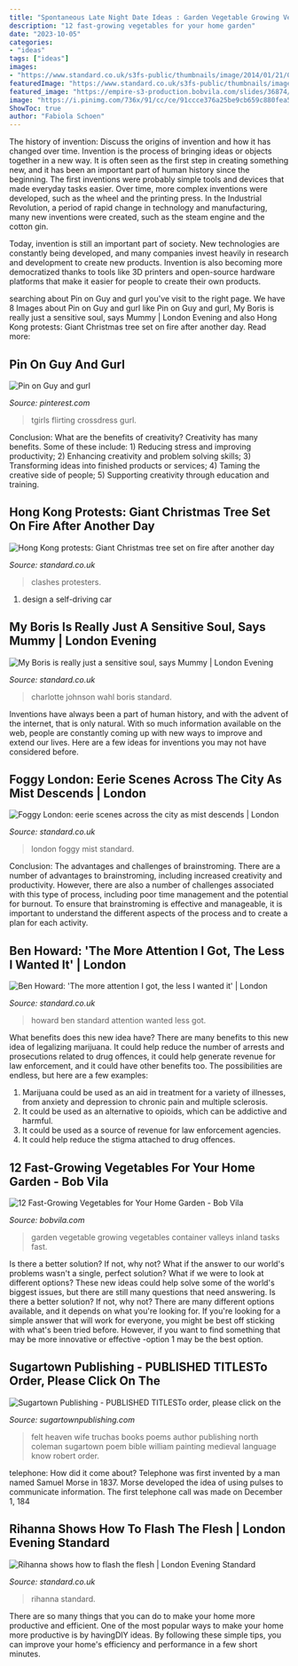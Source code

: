 ```yaml
---
title: "Spontaneous Late Night Date Ideas : Garden Vegetable Growing Vegetables Container Valleys Inland Tasks Fast"
description: "12 fast-growing vegetables for your home garden"
date: "2023-10-05"
categories:
- "ideas"
tags: ["ideas"]
images:
- "https://www.standard.co.uk/s3fs-public/thumbnails/image/2014/01/21/09/londonfog5.jpg"
featuredImage: "https://www.standard.co.uk/s3fs-public/thumbnails/image/2013/07/29/16/Charlotte-Johnson-Wahl.jpg"
featured_image: "https://empire-s3-production.bobvila.com/slides/36874/original/Fast-Growing-Vegetables-for-Your-Garden.jpg?1586885164"
image: "https://i.pinimg.com/736x/91/cc/ce/91ccce376a25be9cb659c880fea54fdd--mature-couples-happy-couples.jpg"
ShowToc: true
author: "Fabiola Schoen"
---
```



The history of invention: Discuss the origins of invention and how it has changed over time.
Invention is the process of bringing ideas or objects together in a new way. It is often seen as the first step in creating something new, and it has been an important part of human history since the beginning.
The first inventions were probably simple tools and devices that made everyday tasks easier. Over time, more complex inventions were developed, such as the wheel and the printing press. In the Industrial Revolution, a period of rapid change in technology and manufacturing, many new inventions were created, such as the steam engine and the cotton gin.

Today, invention is still an important part of society. New technologies are constantly being developed, and many companies invest heavily in research and development to create new products. Invention is also becoming more democratized thanks to tools like 3D printers and open-source hardware platforms that make it easier for people to create their own products.

	

		
searching about Pin on Guy and gurl you've visit to the right page. We have 8 Images about Pin on Guy and gurl like Pin on Guy and gurl, My Boris is really just a sensitive soul, says Mummy | London Evening and also Hong Kong protests: Giant Christmas tree set on fire after another day. Read more:
		
    
## Pin On Guy And Gurl

<img loading=lazy src="https://i.pinimg.com/736x/91/cc/ce/91ccce376a25be9cb659c880fea54fdd--mature-couples-happy-couples.jpg" onerror="this.onerror=null;this.src='https://tse2.mm.bing.net/th?id=OIP.98AsJW0yK5eSdE3UdXU_vgHaJ3&amp;pid=15.1';" alt="Pin on Guy and gurl">

_Source: pinterest.com_

>tgirls flirting crossdress gurl. 

	

Conclusion: What are the benefits of creativity?
Creativity has many benefits. Some of these include: 1) Reducing stress and improving productivity; 2) Enhancing creativity and problem solving skills; 3) Transforming ideas into finished products or services; 4) Taming the creative side of people; 5) Supporting creativity through education and training.

    
## Hong Kong Protests: Giant Christmas Tree Set On Fire After Another Day

<img loading=lazy src="https://static.standard.co.uk/s3fs-public/thumbnails/image/2019/11/12/14/HongKongXmas121119a.jpg" onerror="this.onerror=null;this.src='https://tse4.mm.bing.net/th?id=OIP.-EMvHbxpBB9qrgdKH6LpEwHaE7&amp;pid=15.1';" alt="Hong Kong protests: Giant Christmas tree set on fire after another day">

_Source: standard.co.uk_

>clashes protesters. 

	

1. design a self-driving car 

    
## My Boris Is Really Just A Sensitive Soul, Says Mummy | London Evening

<img loading=lazy src="https://www.standard.co.uk/s3fs-public/thumbnails/image/2013/07/29/16/Charlotte-Johnson-Wahl.jpg" onerror="this.onerror=null;this.src='https://tse2.mm.bing.net/th?id=OIP.VTIQ_B_lS1dcPMAowNrdwAHaE8&amp;pid=15.1';" alt="My Boris is really just a sensitive soul, says Mummy | London Evening">

_Source: standard.co.uk_

>charlotte johnson wahl boris standard. 

	

Inventions have always been a part of human history, and with the advent of the internet, that is only natural. With so much information available on the web, people are constantly coming up with new ways to improve and extend our lives. Here are a few ideas for inventions you may not have considered before.

    
## Foggy London: Eerie Scenes Across The City As Mist Descends | London

<img loading=lazy src="https://www.standard.co.uk/s3fs-public/thumbnails/image/2014/01/21/09/londonfog5.jpg" onerror="this.onerror=null;this.src='https://tse1.mm.bing.net/th?id=OIP.jQTUcNFm2LRgFFg0AaWvpAHaE8&amp;pid=15.1';" alt="Foggy London: eerie scenes across the city as mist descends | London">

_Source: standard.co.uk_

>london foggy mist standard. 

	

Conclusion: The advantages and challenges of brainstroming.
There are a number of advantages to brainstroming, including increased creativity and productivity. However, there are also a number of challenges associated with this type of process, including poor time management and the potential for burnout. To ensure that brainstroming is effective and manageable, it is important to understand the different aspects of the process and to create a plan for each activity.

    
## Ben Howard: &#039;The More Attention I Got, The Less I Wanted It&#039; | London

<img loading=lazy src="https://www.standard.co.uk/s3fs-public/thumbnails/image/2014/08/28/17/howard_1.jpg" onerror="this.onerror=null;this.src='https://tse1.mm.bing.net/th?id=OIP.F4o8G2Y7gD5zoz5gCg0mlQHaE8&amp;pid=15.1';" alt="Ben Howard: &#039;The more attention I got, the less I wanted it&#039; | London">

_Source: standard.co.uk_

>howard ben standard attention wanted less got. 

	

What benefits does this new idea have?
There are many benefits to this new idea of legalizing marijuana. It could help reduce the number of arrests and prosecutions related to drug offences, it could help generate revenue for law enforcement, and it could have other benefits too. The possibilities are endless, but here are a few examples: 
1. Marijuana could be used as an aid in treatment for a variety of illnesses, from anxiety and depression to chronic pain and multiple sclerosis. 
2. It could be used as an alternative to opioids, which can be addictive and harmful. 
3. It could be used as a source of revenue for law enforcement agencies. 
4. It could help reduce the stigma attached to drug offences.

    
## 12 Fast-Growing Vegetables For Your Home Garden - Bob Vila

<img loading=lazy src="https://empire-s3-production.bobvila.com/slides/36874/original/Fast-Growing-Vegetables-for-Your-Garden.jpg?1586885164" onerror="this.onerror=null;this.src='https://tse4.mm.bing.net/th?id=OIP.KvMMA-FWFY9VrHdRumc5VwHaFX&amp;pid=15.1';" alt="12 Fast-Growing Vegetables for Your Home Garden - Bob Vila">

_Source: bobvila.com_

>garden vegetable growing vegetables container valleys inland tasks fast. 

	

Is there a better solution? If not, why not?
What if the answer to our world's problems wasn't a single, perfect solution? What if we were to look at different options? These new ideas could help solve some of the world's biggest issues, but there are still many questions that need answering. Is there a better solution? If not, why not? There are many different options available, and it depends on what you're looking for. If you're looking for a simple answer that will work for everyone, you might be best off sticking with what's been tried before. However, if you want to find something that may be more innovative or effective -option 1 may be the best option.

    
## Sugartown Publishing - PUBLISHED TITLESTo Order, Please Click On The

<img loading=lazy src="http://sugartownpublishing.com/yahoo_site_admin/assets/images/Truchas-cover-for-Jannie-sm.26103416_std.jpg" onerror="this.onerror=null;this.src='https://tse1.mm.bing.net/th?id=OIP.7fYV5R1AzjuJkmGAX3cpXAAAAA&amp;pid=15.1';" alt="Sugartown Publishing - PUBLISHED TITLESTo order, please click on the">

_Source: sugartownpublishing.com_

>felt heaven wife truchas books poems author publishing north coleman sugartown poem bible william painting medieval language know robert order. 

	

telephone: How did it come about?
Telephone was first invented by a man named Samuel Morse in 1837. Morse developed the idea of using pulses to communicate information. The first telephone call was made on December 1, 184
    
## Rihanna Shows How To Flash The Flesh | London Evening Standard

<img loading=lazy src="https://www.standard.co.uk/s3fs-public/thumbnails/image/2012/05/11/09/rihanna.jpg" onerror="this.onerror=null;this.src='https://tse1.mm.bing.net/th?id=OIP.Hf4CQ68PIAPdTVudBmXrQAHaLH&amp;pid=15.1';" alt="Rihanna shows how to flash the flesh | London Evening Standard">

_Source: standard.co.uk_

>rihanna standard. 

	

There are so many things that you can do to make your home more productive and efficient. One of the most popular ways to make your home more productive is by havingDIY ideas. By following these simple tips, you can improve your home's efficiency and performance in a few short minutes.


